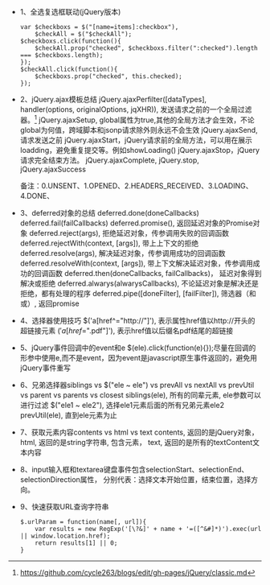 * 1、全选复选框联动(jQuery版本)
	```
	var $checkboxs = $("[name=items]:checkbox"),
	    $checkAll = $("$checkAll");
	$checkboxs.click(function(){
	    $checkAll.prop("checked", $checkboxs.filter(":checked").length === $checkboxs.length);
	});
	$checkAll.click(function(){
	    $checkboxs.prop("checked", this.checked);
	});
	```

* 2、jQuery.ajax模板总结
	jQuery.ajaxPerfilter([dataTypes], handler(options, originalOptions, jqXHR)), 发送请求之前的一个全局过滤器。[^1]
	jQuery.ajaxSetup, global属性为true,其他的全局方法才会生效，不论global为何值，跨域脚本和jsonp请求除外则永远不会生效
	jQuery.ajaxSend, 请求发送之前
	jQuery.ajaxStart，jQuery请求前的全局方法，可以用在展示loadding，避免重复提交等。例如showLoading()
	jQuery.ajaxStop，jQuery请求完全结束方法。
	jQuery.ajaxComplete, 
	jQuery.stop,
	jQuery.ajaxSuccess
	
	备注：0.UNSENT、1.OPENED、2.HEADERS_RECEIVED、3.LOADING、4.DONE、
	[^1]: https://github.com/cycle263/blogs/edit/gh-pages/jQuery/classic.md

* 3、deferred对象的总结
	deferred.done(doneCallbacks)
	deferred.fail(failCallbacks)
	deferred.promise(), 返回延迟对象的Promise对象
	deferred.reject(args), 拒绝延迟对象，传参调用失败的回调函数
	deferred.rejectWith(context, [args]), 带上上下文的拒绝
	deferred.resolve(args), 解决延迟对象，传参调用成功的回调函数
	deferred.resolveWith(context, [args]), 带上下文解决延迟对象，传参调用成功的回调函数
	deferred.then(doneCallbacks, failCallbacks)， 延迟对象得到解决或拒绝
	deferred.alwarys(alwarysCallbacks), 不论延迟对象是解决还是拒绝，都有处理的程序
	deferred.pipe([doneFilter], [failFilter]), 筛选器（和或）, 返回promise

* 4、选择器使用技巧
	$('a[href^="http://"]'), 表示属性href值以http://开头的超链接元素
	$('a[href$=".pdf"]'), 表示href值以后缀名pdf结尾的超链接

* 5、jQuery事件回调中的event和e
	$(ele).click(function(e){});尽量在回调的形参中使用e,而不是event，因为event是javascript原生事件返回的，避免用jQuery事件重写

* 6、兄弟选择器siblings vs $("ele ~ ele") vs prevAll vs nextAll vs prevUtil vs parent vs parents vs closest
	siblings(ele), 所有的同辈元素, ele参数可以进行过滤
	$("ele1 ~ ele2"), 选择ele1元素后面的所有兄弟元素ele2
	prevUtil(ele), 直到ele元素为止

* 7、获取元素内容contents vs html vs text
	contents, 返回的是jQuery对象，
	html, 返回的是string字符串, 包含元素，
	text, 返回的是所有的textContent文本内容

* 8、input输入框和textarea键盘事件包含selectionStart、selectionEnd、selectionDirection属性，
	分别代表：选择文本开始位置，结束位置，选择方向。

* 9、快速获取URL查询字符串
	```
	$.urlParam = function(name[, url]){
		var results = new RegExp('[\?&]' + name + '=([^&#]*)').exec(url || window.location.href);
		return results[1] || 0;
	}
	```
